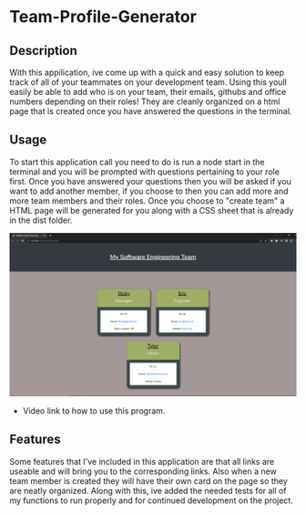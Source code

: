 # Team-Profile-Generator


## Description

With this appilication, ive come up with a quick and easy solution to keep track of all of your teammates on your development team. Using this youll easily be able to add who is on your team, their emails, githubs and office numbers depending on their roles! They are cleanly organized on a html page that is created once you have answered the questions in the terminal.

## Usage

To start this application call you need to do is run a node start in the terminal and you will be prompted with questions pertaining to your role first. Once you have answered your questions then you will be asked if you want to add another member, if you choose to then you can add more and more team members and their roles. Once you choose to "create team" a HTML page will be generated for you along with a CSS sheet that is already in the dist folder.

![Team Profile Generator Final Product](./Screenshots/Team-Profile-Generator(1).PNG)

 - Video link to how to use this program.


## Features

Some features that I've included in this application are that all links are useable and will bring you to the corresponding links. Also when a new team member is created they will have their own card on the page so they are neatly organized. Along with this, ive added the needed tests for all of my functions to run properly and for continued development on the project.
